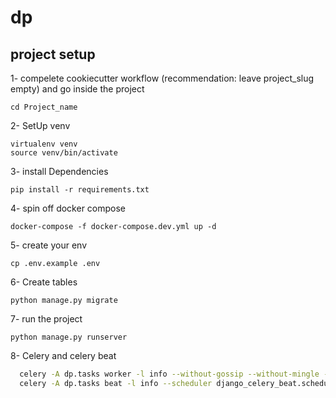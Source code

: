 # dp

## project setup

1- compelete cookiecutter workflow (recommendation: leave project_slug empty) and go inside the project
```
cd Project_name
```

2- SetUp venv
```
virtualenv venv
source venv/bin/activate
```

3- install Dependencies
```
pip install -r requirements.txt
```

4- spin off docker compose
```
docker-compose -f docker-compose.dev.yml up -d
```

5- create your env
```
cp .env.example .env
```

6- Create tables
```
python manage.py migrate
```

7- run the project
```
python manage.py runserver
```

8- Celery and celery beat
```bash
  celery -A dp.tasks worker -l info --without-gossip --without-mingle --without-heartbeat
  celery -A dp.tasks beat -l info --scheduler django_celery_beat.schedulers:DatabaseScheduler
```
